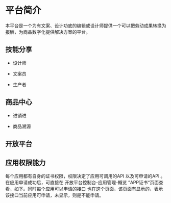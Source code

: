 # 平台简介
本平台是一个为有文案、设计功底的编辑或设计师提供一个可以把劳动成果转换为报酬，为商品数字化提供解决方案的平台。

## 技能分享

- 设计师

- 文案员

- 生产者

## 商品中心

- 进销进

- 商品溯源


## 开放平台


## 应用权限能力
每个应用都有自身的证书权限，权限决定了应用可调用的API 以及可申请的API 。在应用申请成功后，可直接在 开放平台控制台-应用管理-概览 ”APP证书“页面查看，如下。同时每个应用可以申请的接口 也在这个页面，该页面有显示的，表示该接口当前应用可申请，未显示，则是不能申请。
